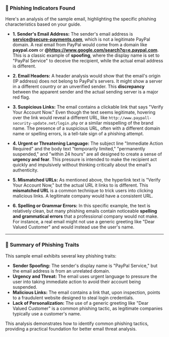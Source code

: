 ### 🚩 Phishing Indicators Found

Here's an analysis of the sample email, highlighting the specific phishing characteristics based on your guide.

  * **1. Sender's Email Address:** The sender's email address is **service@secure-payments.com**, which is not a legitimate PayPal domain. A real email from PayPal would come from a domain like **paypal.com** or **@https://www.google.com/search?q=e.paypal.com**. This is a classic example of **spoofing**, where the display name is set to "PayPal Service" to deceive the recipient, while the actual email address is different.

  * **2. Email Headers:** A header analysis would show that the email's origin (IP address) does not belong to PayPal's servers. It might show a server in a different country or an unverified sender. This **discrepancy** between the apparent sender and the actual sending server is a major red flag.

  * **3. Suspicious Links:** The email contains a clickable link that says "Verify Your Account Now." Even though the text seems legitimate, hovering over the link would reveal a different URL, like `http://www.paypall-security-update.net/login.php` or a similar misspelling of the brand name. The presence of a suspicious URL, often with a different domain name or spelling errors, is a tell-tale sign of a phishing attempt.

  * **4. Urgent or Threatening Language:** The subject line "Immediate Action Required" and the body text "temporarily limited," "permanently suspended," and "within 24 hours" are all designed to create a sense of **urgency and fear**. This pressure is intended to make the recipient act quickly and impulsively without thinking critically about the email's authenticity.

  * **5. Mismatched URLs:** As mentioned above, the hyperlink text is "Verify Your Account Now," but the actual URL it links to is different. This **mismatched URL** is a common technique to trick users into clicking malicious links. A legitimate company would have a consistent URL.

  * **6. Spelling or Grammar Errors:** In this specific example, the text is relatively clean, but many phishing emails contain noticeable **spelling and grammatical errors** that a professional company would not make. For instance, a real email might not use a generic greeting like "Dear Valued Customer" and would instead use the user's name.

-----

### 📝 Summary of Phishing Traits

This sample email exhibits several key phishing traits:

  * **Sender Spoofing:** The sender's display name is "PayPal Service," but the email address is from an unrelated domain.
  * **Urgency and Threat:** The email uses urgent language to pressure the user into taking immediate action to avoid their account being suspended.
  * **Malicious Links:** The email contains a link that, upon inspection, points to a fraudulent website designed to steal login credentials.
  * **Lack of Personalization:** The use of a generic greeting like "Dear Valued Customer" is a common phishing tactic, as legitimate companies typically use a customer's name.

This analysis demonstrates how to identify common phishing tactics, providing a practical foundation for better email threat analysis.
